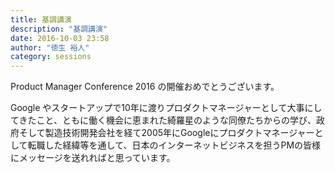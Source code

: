 ```yaml
---
title: 基調講演
description: "基調講演"
date: 2016-10-03 23:58
author: "徳生 裕人"
category: sessions
---
```

Product Manager Conference 2016 の開催おめでとうございます。

Google やスタートアップで10年に渡りプロダクトマネージャーとして大事にしてきたこと、ともに働く機会に恵まれた綺羅星のような同僚たちからの学び、政府そして製造技術開発会社を経て2005年にGoogleにプロダクトマネージャーとして転職した経緯等を通して、日本のインターネットビジネスを担うPMの皆様にメッセージを送れればと思っています。
